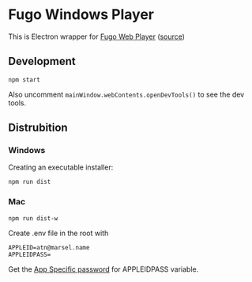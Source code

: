 # Fugo Windows Player

This is Electron wrapper for [Fugo Web Player](https://player.fugo.ai) ([source](git@github.com:OutOfAxis/pixelart-cms-web-player.git))

## Development

```
npm start
```

Also uncomment `mainWindow.webContents.openDevTools()` to see the dev tools.

## Distrubition

### Windows

Creating an executable installer:

```
npm run dist
```

### Mac

```
npm run dist-w
```

Create .env file in the root with

```
APPLEID=atn@marsel.name
APPLEIDPASS=
```

Get the [App Specific password](https://support.apple.com/en-us/102654) for APPLEIDPASS variable.
